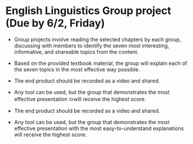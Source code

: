 # English Linguistics Group project (Due by 6/2, Friday)

+ Group projects involve reading the selected chapters by each group, discussing with members to identify the seven most interesting, informative, and shareable topics from the content. 

+ Based on the provided textbook material, the group will explain each of the seven topics in the most effective way possible. 

+ The end product should be recorded as a video and shared. 

+ Any tool can be used, but the group that demonstrates the most effective presentation ㅁwill receive the highest score.

+ The end product should be recorded as a video and shared. 

+ Any tool can be used, but the group that demonstrates the most effective presentation with the most easy-to-understand explanations will receive the highest score.
